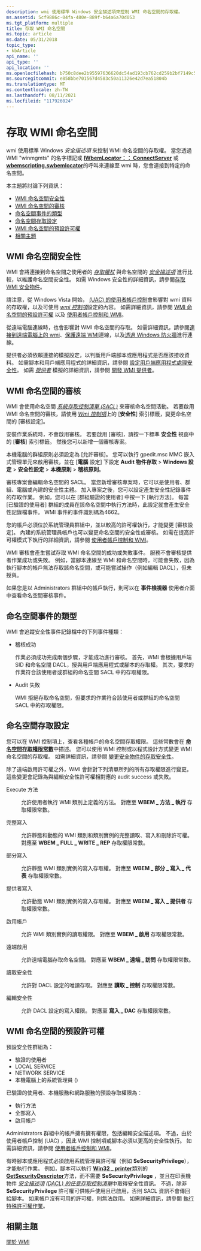 ```yaml
---
description: wmi 使用標準 Windows 安全描述項來控制 WMI 命名空間的存取權。
ms.assetid: 5cf9886c-04fa-480e-889f-b64a6a70d053
ms.tgt_platform: multiple
title: 存取 WMI 命名空間
ms.topic: article
ms.date: 05/31/2018
topic_type:
- kbArticle
api_name: ''
api_type: ''
api_location: ''
ms.openlocfilehash: b750c8dee2b95597636620dc54ad193cb762cd259b2bf7149c52996e85e09b18
ms.sourcegitcommit: e858bbe701567d4583c50a11326e42d7ea51804b
ms.translationtype: MT
ms.contentlocale: zh-TW
ms.lasthandoff: 08/11/2021
ms.locfileid: "117926024"
---
```

# <a name="access-to-wmi-namespaces"></a>存取 WMI 命名空間

wmi 使用標準 Windows *安全描述項* 來控制 WMI 命名空間的存取權。 當您透過 WMI "winmgmts" 的名字標記或 [**IWbemLocator：： ConnectServer**](/windows/desktop/api/Wbemcli/nf-wbemcli-iwbemlocator-connectserver) 或 [**wbemscripting.swbemlocator**](swbemlocator-connectserver.md)的呼叫來連線至 wmi 時，您會連接到特定的命名空間。

本主題將討論下列資訊：

-   [WMI 命名空間安全性](#wmi-namespace-security)
-   [WMI 命名空間的審核](#wmi-namespace-auditing)
-   [命名空間事件的類型](#types-of-namespace-events)
-   [命名空間存取設定](#namespace-access-settings)
-   [WMI 命名空間的預設許可權](#default-permissions-on-wmi-namespaces)
-   [相關主題](#related-topics)

## <a name="wmi-namespace-security"></a>WMI 命名空間安全性

WMI 會將連接到命名空間之使用者的 [*存取權杖*](/windows/desktop/SecGloss/a-gly) 與命名空間的 [*安全描述項*](/windows/desktop/SecGloss/s-gly) 進行比較，以維護命名空間安全性。 如需 Windows 安全性的詳細資訊，請參閱[存取 WMI 安全物件](access-to-wmi-securable-objects.md)。

請注意，從 Windows Vista 開始， [ (UAC) 的使用者帳戶控制](https://www.microsoft.com/technet/windowsvista/security/uac.mspx)會影響對 wmi 資料的存取權，以及可使用 [*wmi 控制項*](gloss-w.md)設定的內容。 如需詳細資訊，請參閱 [WMI 命名空間的預設許可權](#default-permissions-on-wmi-namespaces) 以及 [使用者帳戶控制和 WMI](user-account-control-and-wmi.md)。

從遠端電腦連線時，也會影響對 WMI 命名空間的存取。 如需詳細資訊，請參閱[連接到遠端電腦上的 wmi](connecting-to-wmi-on-a-remote-computer.md)、[保護遠端 WMI](securing-a-remote-wmi-connection.md)連線，以及[透過 Windows 防火牆](/windows/desktop/WmiSdk/connecting-to-wmi-remotely-starting-with-vista)進行連線。

提供者必須依賴連接的模擬設定，以判斷用戶端腳本或應用程式是否應該接收資料。 如需腳本和用戶端應用程式的詳細資訊，請參閱 [設定用戶端應用程式處理安全性](setting-client-application-process-security.md)。 如需 [*提供者*](gloss-p.md) 模擬的詳細資訊，請參閱 [開發 WMI 提供者](developing-a-wmi-provider.md)。

## <a name="wmi-namespace-auditing"></a>WMI 命名空間的審核

WMI 會使用命名空間 [*系統存取控制清單 (SACL)*](/windows/desktop/SecGloss/s-gly) 來審核命名空間活動。 若要啟用 WMI 命名空間的審核，請使用 [*Wmi 控制項*](gloss-w.md)上的 [**安全性**] 索引標籤，變更命名空間的 [審核設定]。

安裝作業系統時，不會啟用審核。 若要啟用 [審核]，請按一下標準 **安全性** 視窗中的 [**審核**] 索引標籤。 然後您可以新增一個審核專案。

本機電腦的群組原則必須設定為 [允許審核]。 您可以執行 gpedit.msc MMC 嵌入式管理單元來啟用審核，並在 [**電腦** 設定] 下設定 **Audit 物件存取**  >  **Windows 設定**  >  **安全性設定**  >  **本機原則**  >  **稽核原則**。

審核專案會編輯命名空間的 SACL。 當您新增審核專案時，它可以是使用者、群組、電腦或內建的安全性主體。 加入專案之後，您可以設定產生安全性記錄事件的存取作業。 例如，您可以在 [群組驗證的使用者] 中按一下 [執行方法]。 每當 [已驗證的使用者] 群組的成員在該命名空間中執行方法時，此設定就會產生安全性記錄檔事件。 WMI 事件的事件識別碼為4662。

您的帳戶必須位於系統管理員群組中，並以較高的許可權執行，才能變更 [審核設定]。 內建的系統管理員帳戶也可以變更命名空間的安全性或審核。 如需在提高許可權模式下執行的詳細資訊，請參閱 [使用者帳戶控制和 WMI](user-account-control-and-wmi.md)。

WMI 審核會產生嘗試存取 WMI 命名空間的成功或失敗事件。 服務不會審核提供者作業成功或失敗。 例如，當腳本連線至 WMI 和命名空間時，可能會失敗，因為執行腳本的帳戶無法存取該命名空間，或可能嘗試操作（例如編輯 DACL），但未授與。

如果您是以 Administrators 群組中的帳戶執行，則可以在 **事件檢視器** 使用者介面中查看命名空間審核事件。

## <a name="types-of-namespace-events"></a>命名空間事件的類型

WMI 會追蹤安全性事件記錄檔中的下列事件種類：

-   稽核成功

    作業必須成功完成兩個步驟，才能成功進行審核。 首先，WMI 會根據用戶端 SID 和命名空間 DACL，授與用戶端應用程式或腳本的存取權。 其次，要求的作業符合該使用者或群組的命名空間 SACL 中的存取權限。

-   Audit 失敗

    WMI 拒絕存取命名空間，但要求的作業符合該使用者或群組的命名空間 SACL 中的存取權限。

## <a name="namespace-access-settings"></a>命名空間存取設定

您可以在 WMI 控制項上，查看各種帳戶的命名空間存取權限。 這些常數會在 [**命名空間存取權限常數**](namespace-access-rights-constants.md)中描述。 您可以使用 WMI 控制或以程式設計方式變更 WMI 命名空間的存取權。 如需詳細資訊，請參閱 [變更安全物件的存取安全性](changing-access-security-on-securable-objects.md)。

除了遠端啟用許可權之外，WMI 會針對下列清單所列的所有存取權限進行變更。 這些變更會記錄為與編輯安全性許可權相對應的 audit success 或失敗。

<dl> <dt>

<span id="Execute_Methods"></span><span id="execute_methods"></span><span id="EXECUTE_METHODS"></span>Execute 方法
</dt> <dd>

允許使用者執行 WMI 類別上定義的方法。 對應至 **WBEM \_ 方法 \_ 執行** 存取權限常數。

</dd> <dt>

<span id="Full_Write"></span><span id="full_write"></span><span id="FULL_WRITE"></span>完整寫入
</dt> <dd>

允許靜態和動態的 WMI 類別和類別實例的完整讀取、寫入和刪除許可權。 對應至 **WBEM \_ FULL \_ WRITE \_ REP** 存取權限常數。

</dd> <dt>

<span id="Partial_Write"></span><span id="partial_write"></span><span id="PARTIAL_WRITE"></span>部分寫入
</dt> <dd>

允許靜態 WMI 類別實例的寫入存取權。 對應至 **WBEM \_ 部分 \_ 寫入 \_ 代表** 存取權限常數。

</dd> <dt>

<span id="Provider_Write"></span><span id="provider_write"></span><span id="PROVIDER_WRITE"></span>提供者寫入
</dt> <dd>

允許動態 WMI 類別實例的寫入存取權。 對應至 **WBEM \_ 寫入 \_ 提供者** 存取權限常數。

</dd> <dt>

<span id="Enable_Account"></span><span id="enable_account"></span><span id="ENABLE_ACCOUNT"></span>啟用帳戶
</dt> <dd>

允許 WMI 類別實例的讀取權限。 對應至 **WBEM \_ 啟用** 存取權限常數。

</dd> <dt>

<span id="Remote_Enable"></span><span id="remote_enable"></span><span id="REMOTE_ENABLE"></span>遠端啟用
</dt> <dd>

允許遠端電腦存取命名空間。 對應至 **WBEM \_ 遠端 \_ 訪問** 存取權限常數。

</dd> <dt>

<span id="Read_Security"></span><span id="read_security"></span><span id="READ_SECURITY"></span>讀取安全性
</dt> <dd>

允許對 DACL 設定的唯讀存取。 對應至 **讀取 \_ 控制** 存取權限常數。

</dd> <dt>

<span id="Edit_Security"></span><span id="edit_security"></span><span id="EDIT_SECURITY"></span>編輯安全性
</dt> <dd>

允許 DACL 設定的寫入權限。 對應至 **寫入 \_ DAC** 存取權限常數。

</dd> </dl>

## <a name="default-permissions-on-wmi-namespaces"></a>WMI 命名空間的預設許可權

預設安全性群組為：

-   驗證的使用者
-   LOCAL SERVICE
-   NETWORK SERVICE
-   本機電腦上的系統管理員 () 

已驗證的使用者、本機服務和網路服務的預設存取權限為：

-   執行方法
-   全部寫入
-   啟用帳戶

Administrators 群組中的帳戶擁有擁有權限，包括編輯安全描述項。 不過，由於使用者帳戶控制 (UAC) ，因此 WMI 控制項或腳本必須以更高的安全性執行。 如需詳細資訊，請參閱 [使用者帳戶控制和 WMI](user-account-control-and-wmi.md)。

有時腳本或應用程式必須啟用系統管理員許可權（例如 **SeSecurityPrivilege**），才能執行作業。 例如，腳本可以執行 [**Win32 \_ printer**](/windows/desktop/CIMWin32Prov/win32-printer)類別的 [**GetSecurityDescriptor**](/windows/desktop/CIMWin32Prov/getsecuritydescriptor-method-in-class-win32-printer)方法，而不需要 **SeSecurityPrivilege** ，並且在印表機物件 [*安全描述項*](/windows/desktop/SecGloss/s-gly) [*(DACL) 的任意存取控制清單*](/windows/desktop/SecGloss/d-gly)中取得安全性資訊。 不過，除非 **SeSecurityPrivilege** 許可權可供帳戶使用且已啟用，否則 SACL 資訊不會傳回給腳本。 如果帳戶沒有可用的許可權，則無法啟用。 如需詳細資訊，請參閱 [執行特殊許可權作業](executing-privileged-operations.md)。

## <a name="related-topics"></a>相關主題

<dl> <dt>

[關於 WMI](about-wmi.md)
</dt> </dl>

 

 
